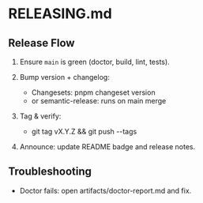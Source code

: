 # RELEASING.md

## Release Flow

1) Ensure `main` is green (doctor, build, lint, tests).

2) Bump version + changelog:
   - Changesets: pnpm changeset version
   - or semantic-release: runs on main merge

3) Tag & verify:
   - git tag vX.Y.Z && git push --tags

4) Announce: update README badge and release notes.

## Troubleshooting

- Doctor fails: open artifacts/doctor-report.md and fix.